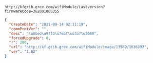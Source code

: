 `http://kfgrih.gree.com/wifiModule/Lastversion?firmwareCode=362001065355`

```json
{
  "CreateDate": "2021-09-14 02:11:19",
  "commProtVer": "",
  "desc": "\u8bed\u97f3\u7ebf\u63a7\u5668",
  "forcedUpgrade": 0,
  "r": 200,
  "url": "http://kf.grih.gree.com/wifiModule/image/13589/1636992",
  "ver": "1.02"
}
```